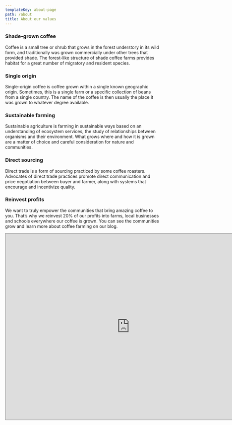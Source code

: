 ```yaml
---
templateKey: about-page
path: /about
title: About our values
---
```

### Shade-grown coffee

Coffee is a small tree or shrub that grows in the forest understory in its wild form, and traditionally was grown commercially under other trees that provided shade. The forest-like structure of shade coffee farms provides habitat for a great number of migratory and resident species.

### Single origin

Single-origin coffee is coffee grown within a single known geographic origin. Sometimes, this is a single farm or a specific collection of beans from a single country. The name of the coffee is then usually the place it was grown to whatever degree available.

### Sustainable farming

Sustainable agriculture is farming in sustainable ways based on an understanding of ecosystem services, the study of relationships between organisms and their environment. What grows where and how it is grown are a matter of choice and careful consideration for nature and communities.

### Direct sourcing

Direct trade is a form of sourcing practiced by some coffee roasters. Advocates of direct trade practices promote direct communication and price negotiation between buyer and farmer, along with systems that encourage and incentivize quality.

### Reinvest profits

We want to truly empower the communities that bring amazing coffee to you. That’s why we reinvest 20% of our profits into farms, local businesses and schools everywhere our coffee is grown. You can see the communities grow and learn more about coffee farming on our blog.



<iframe src="https://calendar.google.com/calendar/embed?height=600&wkst=1&bgcolor=%23ffffff&ctz=Europe%2FLondon&src=bzRpb3FwOGE3N2w2bW5kdHJhMzZlOHNuYmtAZ3JvdXAuY2FsZW5kYXIuZ29vZ2xlLmNvbQ&color=%23E67C73&showCalendars=0&showPrint=0&showNav=1&showTitle=0" style="border:solid 1px #777" width="800" height="600" frameborder="0" scrolling="no"></iframe>